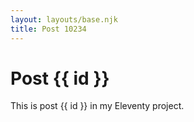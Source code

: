 ```yaml
---
layout: layouts/base.njk
title: Post 10234
---
```


# Post {{ id }}

This is post {{ id }} in my Eleventy project.
